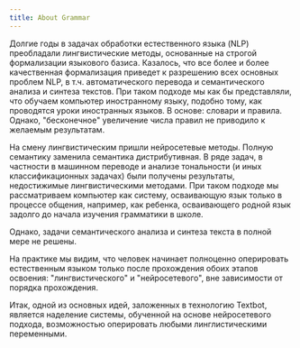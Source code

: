 ```yaml
---
title: About Grammar
---
```

Долгие годы в задачах обработки естественного языка (NLP) преобладали лингвистические методы, основанные на строгой формализации
языкового базиса. Казалось, что все более и более качественная формализация приведет к разрешению всех основных проблем NLP, в т.ч. 
автоматического перевода и семантического анализа и синтеза текстов. При таком подходе мы как бы представляли, что обучаем компьютер
иностранному языку, подобно тому, как проводятся уроки иностранных языков. В основе: словари и правила. Однако, 
"бесконечное" увеличение числа правил не приводило к желаемым результатам.

На смену лингвистическим пришли нейросетевые методы. Полную семантику заменила семантика дистрибутивная. 
В ряде задач, в частности в машинном переводе и анализе тональности (и иных классификационных задачах) были получены результаты, недостижимые лингвистическими методами. При таком подходе мы рассматриваем компьютер как систему, осваивающую язык только в процессе общения, например, как ребенка, осваивающего родной язык задолго до начала изучения грамматики в школе.

Однако, задачи семантического анализа и синтеза текста в полной мере не решены. 

На практике мы видим, что человек начинает полноценно оперировать естественным языком только после прохождения обоих этапов освоения: "лингвистического" и "нейросетевого", вне зависимости от порядка прохождения.

Итак, одной из основных идей, заложенных в технологию Textbot, является наделение системы, обученной на основе нейросетевого подхода, возможностью оперировать любыми линглистическими переменными.
